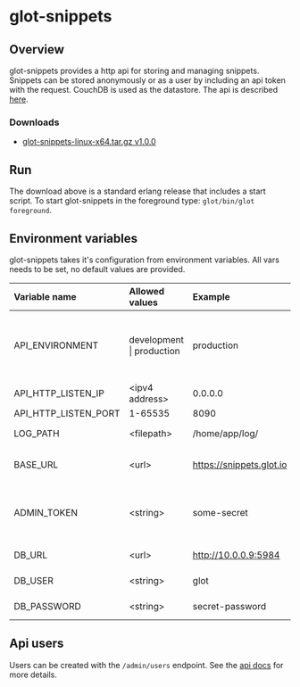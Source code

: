 glot-snippets
=============


## Overview
glot-snippets provides a http api for storing and managing snippets.
Snippets can be stored anonymously or as a user by including an api token
with the request. CouchDB is used as the datastore.
The api is described [here](https://github.com/prasmussen/glot-snippets/tree/master/api_docs).

### Downloads
- [glot-snippets-linux-x64.tar.gz v1.0.0](https://drive.google.com/uc?id=0B3X9GlR6EmbnWUJtZG91S01tZXc)

## Run
The download above is a standard erlang release that includes a start script.
To start glot-snippets in the foreground type: `glot/bin/glot foreground`.

## Environment variables
glot-snippets takes it's configuration from environment variables.
All vars needs to be set, no default values are provided.

| Variable name        | Allowed values                | Example                  | Description                                                  |
|:---------------------|:------------------------------|:-------------------------|:-------------------------------------------------------------|
| API_ENVIRONMENT      | development &#124; production | production               | Development mode will enable auto compiling of changed files |
| API_HTTP_LISTEN_IP   | &lt;ipv4 address&gt;          | 0.0.0.0                  | Listen ip                                                    |
| API_HTTP_LISTEN_PORT | 1-65535                       | 8090                     | Listen port                                                  |
| LOG_PATH             | &lt;filepath&gt;              | /home/app/log/           | Path to save logs                                            |
| BASE_URL             | &lt;url&gt;                   | https://snippets.glot.io | Base url to where the api is hosted                          |
| ADMIN_TOKEN          | &lt;string&gt;                | some-secret              | Admin token used to access the /admin endpoints              |
| DB_URL               | &lt;url&gt;                   | http://10.0.0.9:5984     | Url to CouchDB                                               |
| DB_USER              | &lt;string&gt;                | glot                     | CouchDB user                                                 |
| DB_PASSWORD          | &lt;string&gt;                | secret-password          | CouchDB password                                             |

## Api users
Users can be created with the `/admin/users` endpoint.
See the [api docs](https://github.com/prasmussen/glot-snippets/tree/master/api_docs/admin) for more details.
